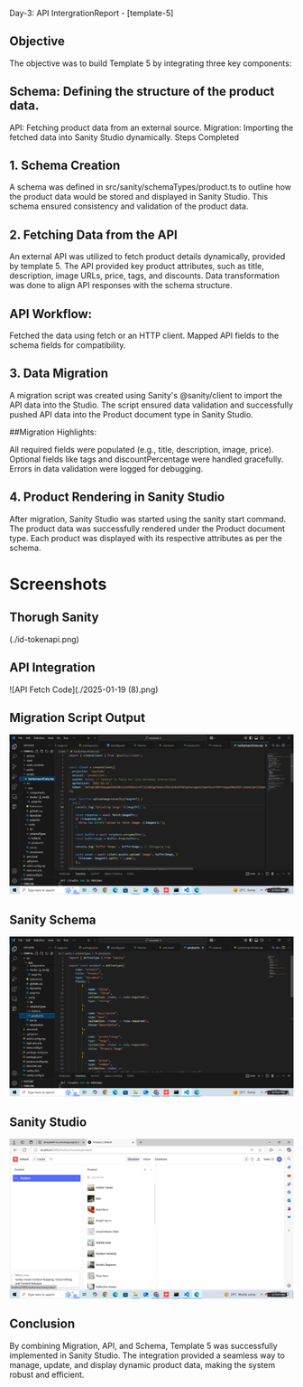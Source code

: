 Day-3: API IntergrationReport - [template-5]

## Objective
The objective was to build Template 5 by integrating three key components:

## Schema: Defining the structure of the product data.
API: Fetching product data from an external source.
Migration: Importing the fetched data into Sanity Studio dynamically.
Steps Completed
## 1. Schema Creation
A schema was defined in src/sanity/schemaTypes/product.ts to outline how the product data would be stored and displayed in Sanity Studio.
This schema ensured consistency and validation of the product data.

## 2. Fetching Data from the API
An external API was utilized to fetch product details dynamically, provided by template 5.
The API provided key product attributes, such as title, description, image URLs, price, tags, and discounts.
Data transformation was done to align API responses with the schema structure.
## API Workflow:

Fetched the data using fetch or an HTTP client.
Mapped API fields to the schema fields for compatibility.
## 3. Data Migration
A migration script was created using Sanity's @sanity/client to import the API data into the Studio.
The script ensured data validation and successfully pushed API data into the Product document type in Sanity Studio.

##Migration Highlights:

All required fields were populated (e.g., title, description, image, price).
Optional fields like tags and discountPercentage were handled gracefully.
Errors in data validation were logged for debugging.
## 4. Product Rendering in Sanity Studio
After migration, Sanity Studio was started using the sanity start command.
The product data was successfully rendered under the Product document type.
Each product was displayed with its respective attributes as per the schema.


# Screenshots

## Thorugh Sanity 
(./id-tokenapi.png)

## API Integration
![API Fetch Code](./2025-01-19 (8).png)

## Migration Script Output
![Migration Output](./migration.png)

## Sanity Schema
![schema](./sanity.png)


## Sanity Studio
![Sanity Studio Interface](./sanityStudio.png)


## Conclusion
By combining Migration, API, and Schema, Template 5 was successfully implemented in Sanity Studio. The integration provided a seamless way to manage, update, and display dynamic product data, making the system robust and efficient.

